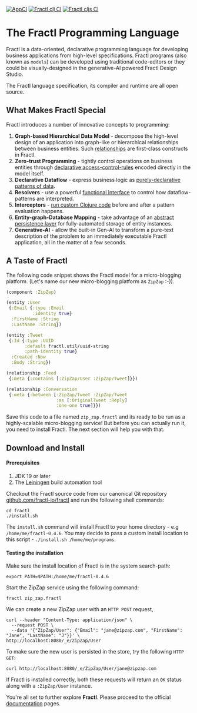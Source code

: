 [![AppCI](https://github.com/fractl-io/fractl/actions/workflows/app.yml/badge.svg)](https://github.com/fractl-io/fractl/actions/workflows/app.yml)
[![Fractl clj CI](https://github.com/fractl-io/fractl/actions/workflows/fractl-clj.yml/badge.svg)](https://github.com/fractl-io/fractl/actions/workflows/fractl-clj.yml)
[![Fractl cljs CI](https://github.com/fractl-io/fractl/actions/workflows/fractl-cljs.yml/badge.svg)](https://github.com/fractl-io/fractl/actions/workflows/fractl-cljs.yml)

# The Fractl Programming Language

Fractl is a data-oriented, declarative programming language for developing business applications from high-level specifications.
Fractl programs (also known as `models`) can be developed using traditional code-editors or they could be visually-designed in the generative-AI powered Fractl Design Studio.

The Fractl language specification, its compiler and runtime are all open source.

## What Makes Fractl Special

Fractl introduces a number of innovative concepts to programming:

1. **Graph-based Hierarchical Data Model** - decompose the high-level design of an application into graph-like or hierarchical relationships between business entities. Such [relationships](https://fractl.io/docs/concepts/data-model) are first-class constructs in Fractl.
2. **Zero-trust Programming** - tightly control operations on business entities through [declarative access-control-rules](https://fractl.io/docs/concepts/zero-trust-programming) encoded directly in the model itself.
3. **Declarative Dataflow** - express business logic as [purely-declarative patterns of data](https://fractl.io/docs/concepts/declarative-dataflow).
4. **Resolvers** - use a powerful [functional interface](https://fractl.io/docs/concepts/resolvers) to control how dataflow-patterns are interpreted.
5. **Interceptors** - [run custom Clojure code](https://fractl.io/docs/concepts/interceptors) before and after a pattern evaluation happens.
6. **Entity-graph-Database Mapping** - take advantage of an [abstract persistence layer](https://fractl.io/docs/concepts/entity-db-mapping) for fully-automated storage of entity instances.
7. **Generative-AI** - allow the built-in Gen-AI to transform a pure-text description of the problem to an immediately executable Fractl application, all in the matter of a few seconds.

## A Taste of Fractl

The following code snippet shows the Fractl model for a micro-blogging platform. (Let's name our new micro-blogging platform as `ZipZap` :-)).

```clojure
(component :ZipZap)

(entity :User
 {:Email {:type :Email
          :identity true}
  :FirstName :String
  :LastName :String})

(entity :Tweet
 {:Id {:type :UUID
       :default fractl.util/uuid-string
       :path-identity true}
  :Created :Now
  :Body :String})

(relationship :Feed
 {:meta {:contains [:ZipZap/User :ZipZap/Tweet]}})

(relationship :Conversation
 {:meta {:between [:ZipZap/Tweet :ZipZap/Tweet
                   :as [:OriginalTweet :Reply]
                   :one-one true]}})
```

Save this code to a file named `zip_zap.fractl` and its ready to be run as a highly-scalable micro-blogging service!
But before you can actually run it, you need to install Fractl. The next section will help you with that.

## Download and Install

#### Prerequisites

1. JDK 19 or later
2. The [Leiningen](https://leiningen.org) build automation tool

Checkout the Fractl source code from our canonical Git repository [github.com/fractl-io/fractl](https://github.com/fractl-io/fractl)
and run the following shell commands:

```shell
cd fractl
./install.sh
```

The `install.sh` command will install Fractl to your home directory - e.g `/home/me/fractl-0.4.6`. You may decide to pass a custom
install location to this script - `./install.sh /home/me/programs`.

#### Testing the installation

Make sure the install location of Fractl is in the system search-path:

```shell
export PATH=$PATH:/home/me/fractl-0.4.6
```

Start the ZipZap service using the following command:

```shell
fractl zip_zap.fractl
```

We can create a new ZipZap user with an `HTTP POST` request,

```shell
curl --header "Content-Type: application/json" \
  --request POST \
  --data '{"ZipZap/User": {"Email": "jane@zipzap.com", "FirstName": "Jane", "LastName": "J"}}' \
http://localhost:8080/_e/ZipZap/User
```

To make sure the new user is persisted in the store, try the following `HTTP GET`:

```shell
curl http://localhost:8080/_e/ZipZap/User/jane@zipzap.com
```

If Fractl is installed correctly, both these requests will return an `OK` status along with a `:ZipZap/User` instance.

You're all set to further explore **Fractl**. Please proceed to the official [documentation](https://fractl.io/docs) pages.
